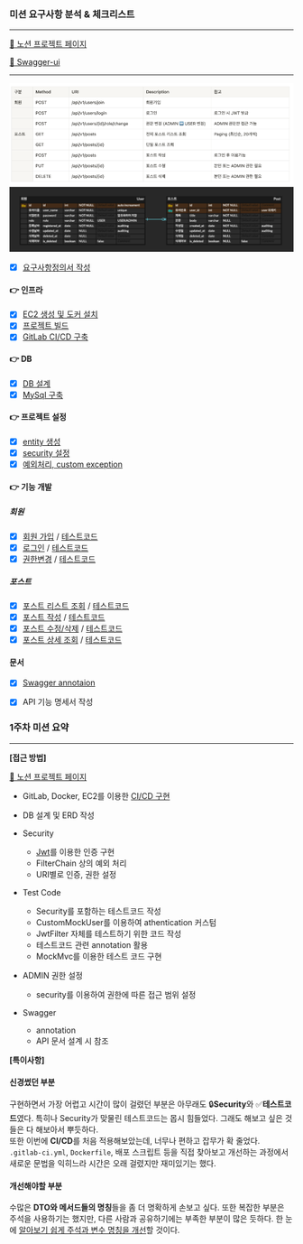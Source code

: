 ### 미션 요구사항 분석 & 체크리스트

---
[📎 노션 프로젝트 페이지](https://www.notion.so/0111dd15420243a19ed94263bc07932d)

[📎 Swagger-ui](http://ec2-13-125-252-76.ap-northeast-2.compute.amazonaws.com:8080/swagger-ui/)


---
![img_2.png](img_2.png)
![img_1.png](img_1.png)

- [x] [요구사항정의서 작성](https://gaudy-vein-afc.notion.site/caaa1915dc2b4715bf7310ab01c636f2)

#### 👉 인프라
- [x] [EC2 생성 및 도커 설치](https://gaudy-vein-afc.notion.site/EC2-efbe55d48a24448d89ec0157d9af7d9e)
- [x] [프로젝트 빌드](https://gaudy-vein-afc.notion.site/125f2714d006422690c53d84767b4540)
- [x] [GitLab CI/CD 구축](https://gaudy-vein-afc.notion.site/GitLab-CI-CD-20a04d8afcd0448bba16d7844d10f038)

#### 👉 DB
- [x] [DB 설계](https://gaudy-vein-afc.notion.site/DB-abf6dc6e5d2b43dcb3174cc459a95af0)
- [x] [MySql 구축](https://velog.io/@coastby/AWS-Docker-aws-ec2-instance%EC%97%90-docker-%EC%84%A4%EC%B9%98%ED%95%98%EA%B8%B0)

#### 👉 프로젝트 설정
- [x] [entity 생성](https://gaudy-vein-afc.notion.site/entity-b93c520ad9564eeba3a03f3ec58a658b)
- [x] [security 설정](https://gaudy-vein-afc.notion.site/security-79dcd316427c47cdb1e03e1848642b68)
- [x] [예외처리, custom exception](https://gaudy-vein-afc.notion.site/d97e891832194deeab9895892dc9673e)

#### 👉 기능 개발
##### 회원
- [x] [회원 가입](https://gaudy-vein-afc.notion.site/36bcc1fbd6b5482a8a900d1f2adc2417) / [테스트코드](https://gaudy-vein-afc.notion.site/f822f9aa85e444909ef9004bfbf50401)
- [x] [로그인](https://gaudy-vein-afc.notion.site/8da836987de745dc95e41af3fafe9aa7) / [테스트코드](https://gaudy-vein-afc.notion.site/8facd4f4e42a4e35a3d5e8c782946292)
- [x] [권한변경](https://gaudy-vein-afc.notion.site/ADMIN-73b969019ea344e78d0f21de600381e6) / [테스트코드](https://gaudy-vein-afc.notion.site/ADMIN-89fef5e6d2b44ab6bf41700e18bbf6bd)

##### 포스트
- [x] [포스트 리스트 조회](https://gaudy-vein-afc.notion.site/a2aa0f0f7e554e779da5f0abaa2dfdf2) / [테스트코드](https://gaudy-vein-afc.notion.site/d5c778e291504912b496442c5830c4cd)
- [x] [포스트 작성](https://gaudy-vein-afc.notion.site/f7f9d98d8b114e4d8343c1bbdc100916) / [테스트코드](https://gaudy-vein-afc.notion.site/15ad2c245bba46b7a49d5eff63487af9)
- [x] [포스트 수정/삭제](https://gaudy-vein-afc.notion.site/ec91f4f5fe0c47b69c1820dbbd5ba947) / [테스트코드](https://gaudy-vein-afc.notion.site/fac2f76f2468463d8ea83e2c84bd1be3)
- [x] [포스트 상세 조회](https://gaudy-vein-afc.notion.site/235378165a0e42fd941893de7f1bd0cc) / [테스트코드](https://gaudy-vein-afc.notion.site/a965e3052b934275a6b8beae90178058)

#### 문서
- [x] [Swagger annotaion](https://gaudy-vein-afc.notion.site/swagger-annotaion-9d2df2a64508411bb3394a1b296ddf1d)
- [x] API 기능 명세서 작성





### 1주차 미션 요약

---

**[접근 방법]**

[📎 노션 프로젝트 페이지](https://www.notion.so/0111dd15420243a19ed94263bc07932d)


- GitLab, Docker, EC2를 이용한 <u>CI/CD 구현</u>
- DB 설계 및 ERD 작성

- Security
  - <u>Jwt</u>를 이용한 인증 구현
  - FilterChain 상의 예외 처리
  - URI별로 인증, 권한 설정

- Test Code
  - Security를 포함하는 테스트코드 작성
  - CustomMockUser를 이용하여 athentication 커스텀
  - JwtFilter 자체를 테스트하기 위한 코드 작성
  - 테스트코드 관련 annotation 활용
  - MockMvc를 이용한 테스트 코드 구현

- ADMIN 권한 설정
  - security를 이용하여 권한에 따른 접근 범위 설정

- Swagger
  - annotation
  - API 문서 설계 시 참조

**[특이사항]**

#### 신경썼던 부분 
구현하면서 가장 어렵고 시간이 많이 걸렸던 부분은 아무래도 🔒**Security**와 ✅**테스트코드**였다. 특히나 Security가 맞물린 테스트코드는 몹시 힘들었다.
그래도 해보고 싶은 것들은 다 해보아서 뿌듯하다. 
<br> 또한 이번에 **CI/CD**를 처음 적용해보았는데, 너무나 편하고 잡무가 확 줄었다. `.gitlab-ci.yml`, `Dockerfile`, 배포 스크립트 등을 직접 찾아보고 개선하는 과정에서 새로운 문법을 익히느라 시간은 오래 걸렸지만 재미있기는 했다.

#### 개선해야할 부분
수많은 **DTO와 메서드들의 명칭**들을 좀 더 명확하게 손보고 싶다.
또한 복잡한 부분은 주석을 사용하기는 했지만, 다른 사람과 공유하기에는 부족한 부분이 많은 듯하다. 한 눈에 <u>알아보기 쉽게 주석과 변수 명칭을 개선</u>할 것이다.